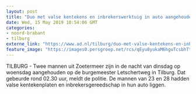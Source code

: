 ```yaml
---
layout: post
title: "Duo met valse kentekens en inbrekerswerktuig in auto aangehouden in Tilburg"
date: Wed, 15 May 2019 10:54:06 GMT
categories: 
- noord-brabant 
- tilburg 
externe_link: "https://www.ad.nl/tilburg/duo-met-valse-kentekens-en-inbrekerswerktuig-in-auto-aangehouden-in-tilburg~ac0bf50d/"
feature_image: "https://images0.persgroep.net/rcs/qEyu8yukaM6hguTcsbhTttIcfes/diocontent/108400410/_fitwidth/400/?appId=21791a8992982cd8da851550a453bd7f&quality=0.7"
---
```


TILBURG - Twee mannen uit Zoetermeer zijn in de nacht van dinsdag op woensdag aangehouden op de burgemeester Letschertweg in Tilburg. Dat gebeurde rond 02.30 uur, meldt de politie. De mannen van 23 en 28 hadden valse kentekenplaten en inbrekersgereedschap in hun auto liggen.
